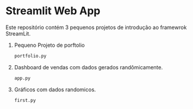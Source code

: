 # Streamlit Web App
Este repositório contém 3 pequenos projetos de introdução ao framewrok StreamLit.
1. Pequeno Projeto de porftolio
   ````bash
   portfolio.py
   ````
3. Dashboard de vendas com dados gerados randômicamente.
   ````bash
   app.py
   ````
5. Gráficos com dados randomicos.
   ````bash
   first.py
   ````